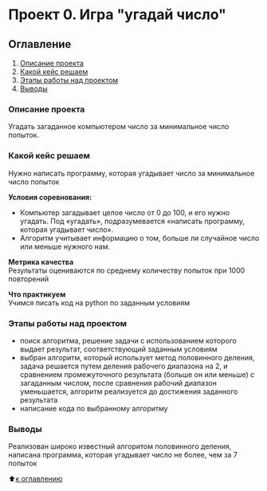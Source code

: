 # Проект 0. Игра "угадай число"
## Оглавление
1. [Описание проекта](#описание-проекта)
2. [Какой кейс решаем](#какой-кейс-решаем)
3. [Этапы работы над проектом](#этапы-работы-над-проектом)
4. [Выводы](#выводы)


### Описание проекта
Угадать загаданное компьютером число за минимальное число попыток.

### Какой кейс решаем
Нужно написать программу, которая угадывает число за минимальное число попыток

**Условия соревнования:**  
- Компьютер загадывает целое число от 0 до 100, и его нужно угадать. Под «угадать», подразумевается «написать программу, которая угадывает число».
- Алгоритм учитывает информацию о том, больше ли случайное число или меньше нужного нам.

**Метрика качества**     
Результаты оцениваются по среднему количеству попыток при 1000 повторений

**Что практикуем**     
Учимся писать код на python по заданным условиям

### Этапы работы над проектом
- поиск алгоритма, решение задачи с использованием которого выдает результат, соответствующий заданным условиям
- выбран алгоритм, который использует метод половинного деления, задача решается путем деления рабочего диапазона на 2, и сравнением промежуточного результата (больше он или меньше) с загаданным числом, после сравнения рабочий диапазон уменьшается, алгоритм реализуется до достижения заданного результата
-  написание кода по  выбранному алгоритму 

### Выводы
Реализован широко известный алгоритом половинного деления, написана программа, которая угадывает число не более, чем за 7 попыток

:arrow_up:[к оглавлению](#оглавление)